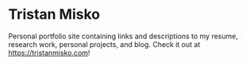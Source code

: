 # Tristan Misko

Personal portfolio site containing links and descriptions to my resume, research work, personal projects, and blog.
Check it out at https://tristanmisko.com!
